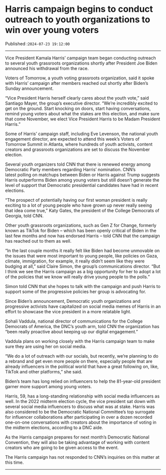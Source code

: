# Harris campaign begins to conduct outreach to youth organizations to win over young voters

Published :`2024-07-23 19:12:00`

---

Vice President Kamala Harris’ campaign team began conducting outreach to several youth grassroots organizations shortly after President Joe Biden announced his withdrawal from the race.

Voters of Tomorrow, a youth voting grassroots organization, said it spoke with Harris’ campaign after members reached out shortly after Biden’s Sunday announcement.

“Vice President Harris herself clearly cares about the youth vote,” said Santiago Mayer, the group’s executive director. “We’re incredibly excited to get on the ground. Start knocking on doors, start having conversations, remind young voters about what the stakes are this election, and make sure that come November, we elect Vice President Harris to be Madam President Harris.”

Some of Harris’ campaign staff, including Eve Levenson, the national youth engagement director, are expected to attend this week’s Voters of Tomorrow Summit in Atlanta, where hundreds of youth activists, content creators and grassroots organizations are set to discuss the November election.

Several youth organizers told CNN that there is renewed energy among Democratic Party members regarding Harris’ nomination. CNN’s latest polling on matchups between Biden or Harris against Trump suggests Harris outperforms Biden among young voters but still doesn’t generate the level of support that Democratic presidential candidates have had in recent elections.

“The prospect of potentially having our first woman president is really exciting to a lot of young people who have grown up never really seeing that idea come true,” Katy Gates, the president of the College Democrats of Georgia, told CNN.

Other youth grassroots organizations, such as Gen Z for Change, formerly known as TikTok for Biden – which has been openly critical of Biden in the last few months and now has endorsed Harris – told CNN that the campaign has reached out to them as well.

“In the last couple months it really felt like Biden had become unmovable on the issues that were most important to young people, like policies on Gaza, climate, immigration, for example, it really didn’t seem like they were budging at all,” said Claire Simon, the group’s communications director. “But I think we see the Harris campaign as a big opportunity for her to adopt a lot of the policies that we know will really drive young people to the polls.”

Simon told CNN that she hopes to talk with the campaign and push Harris to support some of the progressive policies her group is advocating for.

Since Biden’s announcement, Democratic youth organizations and progressive activists have capitalized on social media memes of Harris in an effort to showcase the vice president in a more relatable light.

Sohali Vaddula, national director of communications for the College Democrats of America, the DNC’s youth arm, told CNN the organization has “been really proactive about keeping up our digital engagement.”

Vaddula plans on working closely with the Harris campaign team to make sure they are using her on social media.

“We do a lot of outreach with our socials, but recently, we’re planning to do a rebrand and get even more people on there, especially people that are already influencers in the political world that have a great following on, like, TikTok and other platforms,” she said.

Biden’s team has long relied on influencers to help the 81-year-old president garner more support among young voters.

Harris, 59, has a long-standing relationship with social media influencers as well. In the 2022 midterm election cycle, the vice president sat down with several social media influencers to discuss what was at stake. Harris was also considered to be the Democratic National Committee’s top surrogate for influencer collaborations after participating in over a dozen recorded one-on-one conversations with creators about the importance of voting in the midterm elections, according to a DNC aide.

As the Harris campaign prepares for next month’s Democratic National Convention, they will also be taking advantage of working with content creators who are going to be given access to the event.

The Harris campaign has not responded to CNN’s inquiries on this matter at this time.

---

